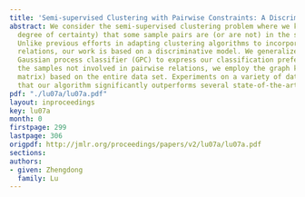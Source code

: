 ```yaml
---
title: 'Semi-supervised Clustering with Pairwise Constraints: A Discriminative Approach'
abstract: We consider the semi-supervised clustering problem where we know (with varying
  degree of certainty) that some sample pairs are (or are not) in the same class.
  Unlike previous efforts in adapting clustering algorithms to incorporate those pairwise
  relations, our work is based on a discriminative model. We generalize the standard
  Gaussian process classifier (GPC) to express our classification preference. To use
  the samples not involved in pairwise relations, we employ the graph kernels (covariance
  matrix) based on the entire data set. Experiments on a variety of data sets show
  that our algorithm significantly outperforms several state-of-the-art methods.
pdf: "./lu07a/lu07a.pdf"
layout: inproceedings
key: lu07a
month: 0
firstpage: 299
lastpage: 306
origpdf: http://jmlr.org/proceedings/papers/v2/lu07a/lu07a.pdf
sections: 
authors:
- given: Zhengdong
  family: Lu
---
```

